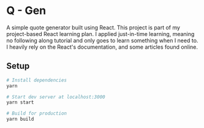 # Q - Gen
A simple quote generator built using React. This project is part of my project-based React learning plan. I applied just-in-time learning, meaning no following along tutorial and only goes to learn something when I need to. I heavily rely on the React's documentation, and some articles found online.

## Setup
```bash
# Install dependencies
yarn

# Start dev server at localhost:3000
yarn start

# Build for production
yarn build
```
